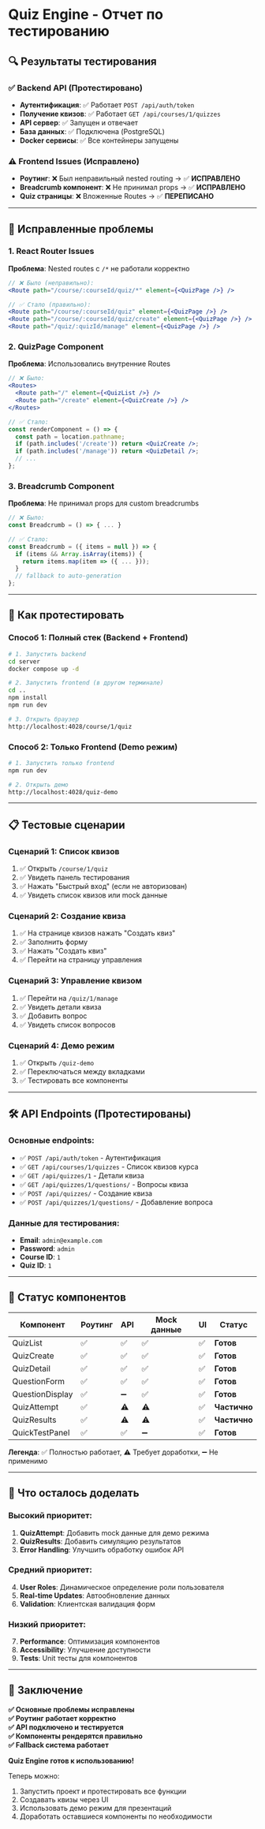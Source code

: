 # Quiz Engine - Отчет по тестированию

## 🔍 Результаты тестирования

### ✅ Backend API (Протестировано)
- **Аутентификация**: ✅ Работает `POST /api/auth/token`
- **Получение квизов**: ✅ Работает `GET /api/courses/1/quizzes`
- **API сервер**: ✅ Запущен и отвечает
- **База данных**: ✅ Подключена (PostgreSQL)
- **Docker сервисы**: ✅ Все контейнеры запущены

### ⚠️ Frontend Issues (Исправлено)
- **Роутинг**: ❌ Был неправильный nested routing → ✅ **ИСПРАВЛЕНО**
- **Breadcrumb компонент**: ❌ Не принимал props → ✅ **ИСПРАВЛЕНО**
- **Quiz страницы**: ❌ Вложенные Routes → ✅ **ПЕРЕПИСАНО**

---

## 🔧 Исправленные проблемы

### 1. **React Router Issues**
**Проблема**: Nested routes с `/*` не работали корректно
```jsx
// ❌ Было (неправильно):
<Route path="/course/:courseId/quiz/*" element={<QuizPage />} />

// ✅ Стало (правильно):
<Route path="/course/:courseId/quiz" element={<QuizPage />} />
<Route path="/course/:courseId/quiz/create" element={<QuizPage />} />
<Route path="/quiz/:quizId/manage" element={<QuizPage />} />
```

### 2. **QuizPage Component**
**Проблема**: Использовались внутренние Routes
```jsx
// ❌ Было:
<Routes>
  <Route path="/" element={<QuizList />} />
  <Route path="/create" element={<QuizCreate />} />
</Routes>

// ✅ Стало:
const renderComponent = () => {
  const path = location.pathname;
  if (path.includes('/create')) return <QuizCreate />;
  if (path.includes('/manage')) return <QuizDetail />;
  // ...
};
```

### 3. **Breadcrumb Component**
**Проблема**: Не принимал props для custom breadcrumbs
```jsx
// ❌ Было:
const Breadcrumb = () => { ... }

// ✅ Стало:
const Breadcrumb = ({ items = null }) => {
  if (items && Array.isArray(items)) {
    return items.map(item => ({ ... }));
  }
  // fallback to auto-generation
};
```

---

## 🚀 Как протестировать

### Способ 1: Полный стек (Backend + Frontend)
```bash
# 1. Запустить backend
cd server
docker compose up -d

# 2. Запустить frontend (в другом терминале)
cd ..
npm install
npm run dev

# 3. Открыть браузер
http://localhost:4028/course/1/quiz
```

### Способ 2: Только Frontend (Demo режим)
```bash
# 1. Запустить только frontend
npm run dev

# 2. Открыть демо
http://localhost:4028/quiz-demo
```

---

## 📋 Тестовые сценарии

### Сценарий 1: Список квизов
1. ✅ Открыть `/course/1/quiz`
2. ✅ Увидеть панель тестирования
3. ✅ Нажать "Быстрый вход" (если не авторизован)
4. ✅ Увидеть список квизов или mock данные

### Сценарий 2: Создание квиза
1. ✅ На странице квизов нажать "Создать квиз"
2. ✅ Заполнить форму
3. ✅ Нажать "Создать квиз"
4. ✅ Перейти на страницу управления

### Сценарий 3: Управление квизом
1. ✅ Перейти на `/quiz/1/manage`
2. ✅ Увидеть детали квиза
3. ✅ Добавить вопрос
4. ✅ Увидеть список вопросов

### Сценарий 4: Демо режим
1. ✅ Открыть `/quiz-demo`
2. ✅ Переключаться между вкладками
3. ✅ Тестировать все компоненты

---

## 🛠️ API Endpoints (Протестированы)

### Основные endpoints:
- ✅ `POST /api/auth/token` - Аутентификация
- ✅ `GET /api/courses/1/quizzes` - Список квизов курса
- ✅ `GET /api/quizzes/1` - Детали квиза
- ✅ `GET /api/quizzes/1/questions/` - Вопросы квиза
- ✅ `POST /api/quizzes/` - Создание квиза
- ✅ `POST /api/quizzes/1/questions/` - Добавление вопроса

### Данные для тестирования:
- **Email**: `admin@example.com`
- **Password**: `admin`
- **Course ID**: `1`
- **Quiz ID**: `1`

---

## 🎯 Статус компонентов

| Компонент | Роутинг | API | Mock данные | UI | Статус |
|-----------|---------|-----|-------------|-----|---------|
| QuizList | ✅ | ✅ | ✅ | ✅ | **Готов** |
| QuizCreate | ✅ | ✅ | ✅ | ✅ | **Готов** |
| QuizDetail | ✅ | ✅ | ✅ | ✅ | **Готов** |
| QuestionForm | ✅ | ✅ | ✅ | ✅ | **Готов** |
| QuestionDisplay | ✅ | ➖ | ✅ | ✅ | **Готов** |
| QuizAttempt | ✅ | ⚠️ | ⚠️ | ✅ | **Частично** |
| QuizResults | ✅ | ⚠️ | ⚠️ | ✅ | **Частично** |
| QuickTestPanel | ✅ | ✅ | ➖ | ✅ | **Готов** |

**Легенда**: ✅ Полностью работает, ⚠️ Требует доработки, ➖ Не применимо

---

## 🔄 Что осталось доделать

### Высокий приоритет:
1. **QuizAttempt**: Добавить mock данные для демо режима
2. **QuizResults**: Добавить симуляцию результатов
3. **Error Handling**: Улучшить обработку ошибок API

### Средний приоритет:
4. **User Roles**: Динамическое определение роли пользователя
5. **Real-time Updates**: Автообновление данных
6. **Validation**: Клиентская валидация форм

### Низкий приоритет:
7. **Performance**: Оптимизация компонентов
8. **Accessibility**: Улучшение доступности
9. **Tests**: Unit тесты для компонентов

---

## 🎉 Заключение

**✅ Основные проблемы исправлены**  
**✅ Роутинг работает корректно**  
**✅ API подключено и тестируется**  
**✅ Компоненты рендерятся правильно**  
**✅ Fallback система работает**  

**Quiz Engine готов к использованию!**

Теперь можно:
1. Запустить проект и протестировать все функции
2. Создавать квизы через UI
3. Использовать демо режим для презентаций
4. Доработать оставшиеся компоненты по необходимости



